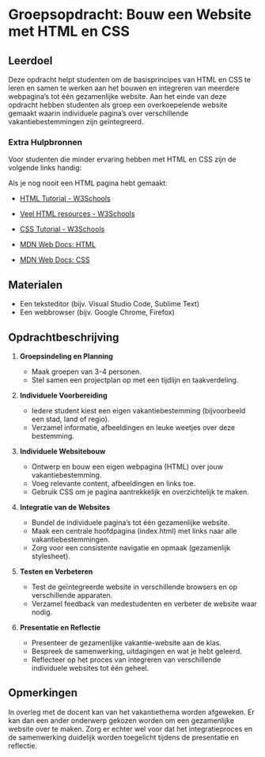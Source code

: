 # Groepsopdracht: Bouw een Website met HTML en CSS
## Leerdoel
Deze opdracht helpt studenten om de basisprincipes van HTML en CSS te leren en samen te werken aan het bouwen en integreren van meerdere webpagina’s tot één gezamenlijke website. Aan het einde van deze opdracht hebben studenten als groep een overkoepelende website gemaakt waarin individuele pagina’s over verschillende vakantiebestemmingen zijn geïntegreerd.

### Extra Hulpbronnen

Voor studenten die minder ervaring hebben met HTML en CSS zijn de volgende links handig:

Als je nog nooit een HTML pagina hebt gemaakt:
- [HTML Tutorial - W3Schools](https://www.w3schools.com/html/html_intro.asp)

- [Veel HTML resources - W3Schools](https://www.w3schools.com/html/)
- [CSS Tutorial - W3Schools](https://www.w3schools.com/css/)
- [MDN Web Docs: HTML](https://developer.mozilla.org/nl/docs/Web/HTML)
- [MDN Web Docs: CSS](https://developer.mozilla.org/nl/docs/Web/CSS)

## Materialen
- Een teksteditor (bijv. Visual Studio Code, Sublime Text)
- Een webbrowser (bijv. Google Chrome, Firefox)

## Opdrachtbeschrijving

1. **Groepsindeling en Planning**
   - Maak groepen van 3-4 personen.
   - Stel samen een projectplan op met een tijdlijn en taakverdeling.

2. **Individuele Voorbereiding**
   - Iedere student kiest een eigen vakantiebestemming (bijvoorbeeld een stad, land of regio).
   - Verzamel informatie, afbeeldingen en leuke weetjes over deze bestemming.

3. **Individuele Websitebouw**
   - Ontwerp en bouw een eigen webpagina (HTML) over jouw vakantiebestemming.
   - Voeg relevante content, afbeeldingen en links toe.
   - Gebruik CSS om je pagina aantrekkelijk en overzichtelijk te maken.

4. **Integratie van de Websites**
   - Bundel de individuele pagina’s tot één gezamenlijke website.
   - Maak een centrale hoofdpagina (index.html) met links naar alle vakantiebestemmingen.
   - Zorg voor een consistente navigatie en opmaak (gezamenlijk stylesheet).

5. **Testen en Verbeteren**
   - Test de geïntegreerde website in verschillende browsers en op verschillende apparaten.
   - Verzamel feedback van medestudenten en verbeter de website waar nodig.

6. **Presentatie en Reflectie**
   - Presenteer de gezamenlijke vakantie-website aan de klas.
   - Bespreek de samenwerking, uitdagingen en wat je hebt geleerd.
   - Reflecteer op het proces van integreren van verschillende individuele websites tot één geheel.

## Opmerkingen
In overleg met de docent kan van het vakantiethema worden afgeweken. Er kan dan een ander onderwerp gekozen worden om een gezamenlijke website over te maken. Zorg er echter wel voor dat het integratieproces en de samenwerking duidelijk worden toegelicht tijdens de presentatie en reflectie.

